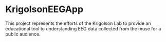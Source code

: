 # KrigolsonEEGApp

This project represents the efforts of the Krigolson Lab to provide an educational tool to understanding 
EEG data collected from the muse for a public audience. 

